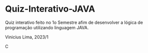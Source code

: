 # Quiz-Interativo-JAVA

Quiz interativo feito no 1o Semestre afim de desenvolver a lógica de programação utilizando linguagem JAVA.

Vinicius Lima, 2023/1

C
